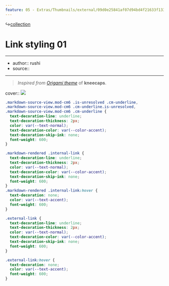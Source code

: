 ```yaml
---
feature: 05 - Extras/Thumbnails/external/09d0e25841af07d94bd4f21633f13355.gif
---
```

↪[collection](collection.md)

# Link styling 01

---

- author:: rushi
- source::

---

> _Inspired from [Origami theme](https://github.com/7368697661/Origami)_ of **kneecaps**.

cover:: ![](https://i.imgur.com/4Twe0hL.gif)

```css
.markdown-source-view.mod-cm6 .is-unresolved .cm-underline,
.markdown-source-view.mod-cm6 .cm-underline.is-unresolved,
.markdown-source-view.mod-cm6 .cm-underline {
  text-decoration-line: underline;
  text-decoration-thickness: 2px;
  color: var(--text-normal);
  text-decoration-color: var(--color-accent);
  text-decoration-skip-ink: none;
  font-weight: 600;
}

.markdown-rendered .internal-link {
  text-decoration-line: underline;
  text-decoration-thickness: 2px;
  color: var(--text-normal);
  text-decoration-color: var(--color-accent);
  text-decoration-skip-ink: none;
  font-weight: 600;
}
.markdown-rendered .internal-link:hover {
  text-decoration: none;
  color: var(--text-accent);
  font-weight: 600;
}

.external-link {
  text-decoration-line: underline;
  text-decoration-thickness: 2px;
  color: var(--text-normal);
  text-decoration-color: var(--color-accent);
  text-decoration-skip-ink: none;
  font-weight: 600;
}

.external-link:hover {
  text-decoration: none;
  color: var(--text-accent);
  font-weight: 600;
}
```
